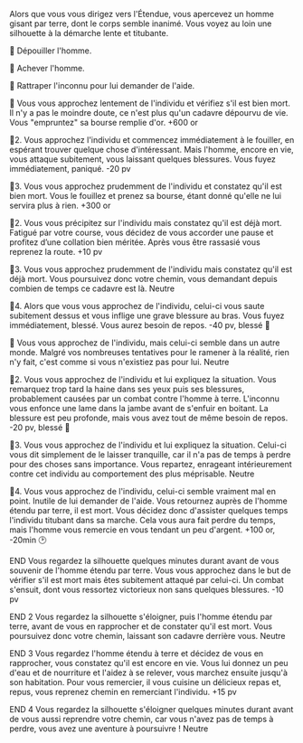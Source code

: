 Alors que vous vous dirigez vers l'Étendue, vous apercevez un homme gisant par terre, dont le corps semble inanimé. Vous voyez au loin une silhouette à la démarche lente et titubante.

🤑 Dépouiller l'homme.

🔪 Achever l'homme.

🏃 Rattraper l'inconnu pour lui demander de l'aide.

🤑
Vous vous approchez lentement de l'individu et vérifiez s'il est bien mort. Il n'y a pas le moindre doute, ce n'est plus qu'un cadavre dépourvu de vie. Vous "empruntez" sa bourse remplie d'or.
+600 or

🤑2.
Vous approchez l'individu et commencez immédiatement à le fouiller, en espérant trouver quelque chose d'intéressant. Mais l'homme, encore en vie, vous attaque subitement, vous laissant quelques blessures. Vous fuyez immédiatement, paniqué.
-20 pv

🤑3.
Vous vous approchez prudemment de l'individu et constatez qu'il est bien mort. Vous le fouillez et prenez sa bourse, étant donné qu'elle ne lui servira plus à rien.
+300 or

🔪2.
Vous vous précipitez sur l'individu mais constatez qu'il est déjà mort. Fatigué par votre course, vous décidez de vous accorder une pause et profitez d’une collation bien méritée. Après vous être rassasié vous reprenez la route.
+10 pv

🔪3.
Vous vous approchez prudemment de l'individu mais constatez qu'il est déjà mort. Vous poursuivez donc votre chemin, vous demandant depuis combien de temps ce cadavre est là.
Neutre

🔪4.
Alors que vous vous approchez de l'individu, celui-ci vous saute subitement dessus et vous inflige une grave blessure au bras. Vous fuyez immédiatement, blessé. Vous aurez besoin de repos.
-40 pv, blessé 🤕

🏃
Vous vous approchez de l'individu, mais celui-ci semble dans un autre monde. Malgré vos nombreuses tentatives pour le ramener à la réalité, rien n'y fait, c'est comme si vous n'existiez pas pour lui.
Neutre

🏃2.
Vous vous approchez de l'individu et lui expliquez la situation. Vous remarquez trop tard la haine dans ses yeux puis ses blessures, probablement causées par un combat contre l'homme à terre. L'inconnu vous enfonce une lame dans la jambe avant de s'enfuir en boitant. La blessure est peu profonde, mais vous avez tout de même besoin de repos.
-20 pv, blessé 🤕

🏃3.
Vous vous approchez de l'individu et lui expliquez la situation. Celui-ci vous dit simplement de le laisser tranquille, car il n'a pas de temps à perdre pour des choses sans importance. Vous repartez, enrageant intérieurement contre cet individu au comportement des plus méprisable.
Neutre

🏃4.
Vous vous approchez de l'individu, celui-ci semble vraiment mal en point. Inutile de lui demander de l'aide. Vous retournez auprès de l'homme étendu par terre, il est mort. Vous décidez donc d'assister quelques temps l'individu titubant dans sa marche. Cela vous aura fait perdre du temps, mais l'homme vous remercie en vous tendant un peu d'argent.
+100 or, -20min 🕑

END
Vous regardez la silhouette quelques minutes durant avant de vous souvenir de l'homme étendu par terre. Vous vous approchez dans le but de vérifier s'il est mort mais êtes subitement attaqué par celui-ci. Un combat s'ensuit, dont vous ressortez victorieux non sans quelques blessures.
-10 pv

END 2
Vous regardez la silhouette s'éloigner, puis l'homme étendu par terre, avant de vous en rapprocher et de constater qu'il est mort. Vous poursuivez donc votre chemin, laissant son cadavre derrière vous.
Neutre

END 3
Vous regardez l'homme étendu à terre et décidez de vous en rapprocher, vous constatez qu'il est encore en vie. Vous lui donnez un peu d'eau et de nourriture et l'aidez à se relever, vous marchez ensuite jusqu'à son habitation. Pour vous remercier, il vous cuisine un délicieux repas et, repus, vous reprenez chemin en remerciant l'individu.
+15 pv

END 4
Vous regardez la silhouette s'éloigner quelques minutes durant avant de vous aussi reprendre votre chemin, car vous n'avez pas de temps à perdre, vous avez une aventure à poursuivre !
Neutre
